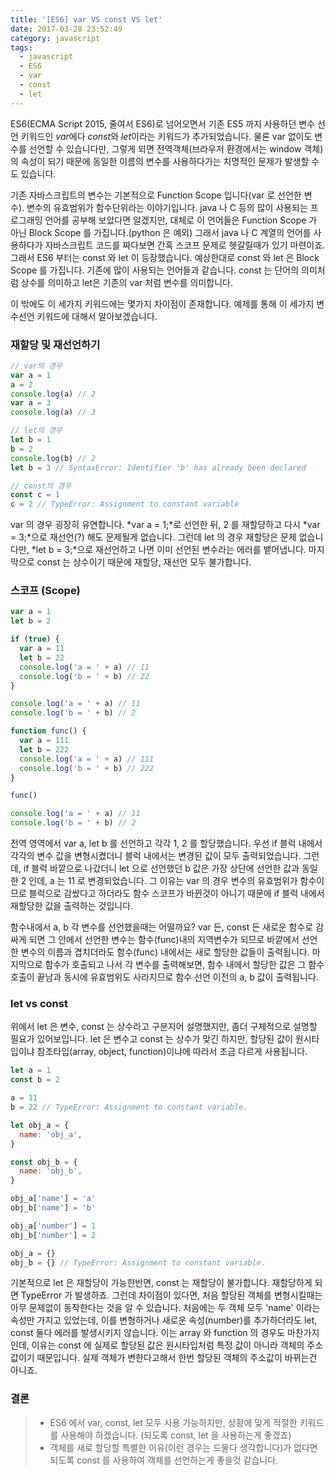 ```yaml
---
title: '[ES6] var VS const VS let'
date: 2017-03-28 23:52:49
category: javascript
tags:
  - javascript
  - ES6
  - var
  - const
  - let
---
```


ES6(ECMA Script 2015, 줄여서 ES6)로 넘어오면서 기존 ES5 까지 사용하던 변수 선언 키워드인 *var*에다 *const*와 *let*이라는 키워드가 추가되었습니다. 물론 var 없이도 변수를 선언할 수 있습니다만, 그렇게 되면 전역객체(브라우저 환경에서는 window 객체)의 속성이 되기 때문에 동일한 이름의 변수를 사용하다가는 치명적인 문제가 발생할 수도 있습니다.

기존 자바스크립트의 변수는 기본적으로 Function Scope 입니다(var 로 선언한 변수). 변수의 유효범위가 함수단위라는 이야기입니다. java 나 C 등의 많이 사용되는 프로그래밍 언어를 공부해 보았다면 알겠지만, 대체로 이 언어들은 Function Scope 가 아닌 Block Scope 를 가집니다.(python 은 예외) 그래서 java 나 C 계열의 언어를 사용하다가 자바스크립트 코드를 짜다보면 간혹 스코프 문제로 헷갈릴때가 있기 마련이죠. 그래서 ES6 부터는 const 와 let 이 등장했습니다. 예상한대로 const 와 let 은 Block Scope 를 가집니다. 기존에 많이 사용되는 언어들과 같습니다. const 는 단어의 의미처럼 상수를 의미하고 let은 기존의 var 처럼 변수를 의미합니다.

이 밖에도 이 세가지 키워드에는 몇가지 차이점이 존재합니다. 예제를 통해 이 세가지 변수선언 키워드에 대해서 알아보겠습니다.

### 재할당 및 재선언하기

```javascript
// var의 경우
var a = 1
a = 2
console.log(a) // 2
var a = 3
console.log(a) // 3

// let의 경우
let b = 1
b = 2
console.log(b) // 2
let b = 3 // SyntaxError: Identifier 'b' has already been declared

// const의 경우
const c = 1
c = 2 // TypeError: Assignment to constant variable
```

var 의 경우 굉장히 유연합니다. *var a = 1;*로 선언한 뒤, 2 를 재할당하고 다시 *var = 3;*으로 재선언(?) 해도 문제될게 없습니다.
그런데 let 의 경우 재할당은 문제 없습니다만, *let b = 3;*으로 재선언하고 나면 이미 선언된 변수라는 에러를 뱉어냅니다.
마지막으로 const 는 상수이기 때문에 재할당, 재선언 모두 불가합니다.

### 스코프 (Scope)

```javascript
var a = 1
let b = 2

if (true) {
  var a = 11
  let b = 22
  console.log('a = ' + a) // 11
  console.log('b = ' + b) // 22
}

console.log('a = ' + a) // 11
console.log('b = ' + b) // 2

function func() {
  var a = 111
  let b = 222
  console.log('a = ' + a) // 111
  console.log('b = ' + b) // 222
}

func()

console.log('a = ' + a) // 11
console.log('b = ' + b) // 2
```

전역 영역에서 var a, let b 를 선언하고 각각 1, 2 를 할당했습니다. 우선 if 블럭 내에서 각각의 변수 값을 변형시켰더니 블럭 내에서는 변경된 값이 모두 출력되었습니다. 그런데, if 블럭 바깥으로 나갔더니 let 으로 선언했던 b 값은 가장 상단에 선언한 값과 동일한 2 인데, a 는 11 로 변경되었습니다. 그 이유는 var 의 경우 변수의 유효범위가 함수이므로 블럭으로 감쌌다고 하더라도 함수 스코프가 바뀐것이 아니기 때문에 if 블럭 내에서 재할당한 값을 출력하는 것입니다.

함수내에서 a, b 각 변수를 선언했을때는 어떨까요? var 든, const 든 새로운 함수로 감싸게 되면 그 안에서 선언한 변수는 함수(func)내의 지역변수가 되므로 바깥에서 선언한 변수의 이름과 겹치더라도 함수(func) 내에서는 새로 할당한 값들이 출력됩니다. 마지막으로 함수가 호출되고 나서 각 변수를 출력해보면, 함수 내에서 할당한 값은 그 함수 호출이 끝남과 동시에 유효범위도 사라지므로 함수 선언 이전의 a, b 값이 출력됩니다.

### let vs const

위에서 let 은 변수, const 는 상수라고 구분지어 설명했지만, 좀더 구체적으로 설명할 필요가 있어보입니다. let 은 변수고 const 는 상수가 맞긴 하지만, 할당된 값이 원시타입이냐 참조타입(array, object, function)이냐에 따라서 조금 다르게 사용됩니다.

```javascript
let a = 1
const b = 2

a = 11
b = 22 // TypeError: Assignment to constant variable.

let obj_a = {
  name: 'obj_a',
}

const obj_b = {
  name: 'obj_b',
}

obj_a['name'] = 'a'
obj_b['name'] = 'b'

obj_a['number'] = 1
obj_b['number'] = 2

obj_a = {}
obj_b = {} // TypeError: Assignment to constant variable.
```

기본적으로 let 은 재할당이 가능한반면, const 는 재할당이 불가합니다. 재할당하게 되면 TypeError 가 발생하죠. 그런데 차이점이 있다면, 처음 할당된 객체를 변형시킬때는 아무 문제없이 동작한다는 것을 알 수 있습니다. 처음에는 두 객체 모두 'name' 이라는 속성만 가지고 있었는데, 이를 변형하거나 새로운 속성(number)를 추가하더라도 let, const 둘다 에러를 발생시키지 않습니다. 이는 array 와 function 의 경우도 마찬가지인데, 이유는 const 에 실제로 할당된 값은 원시타입처럼 특정 값이 아니라 객체의 주소값이기 때문입니다. 실제 객체가 변한다고해서 한번 할당된 객체의 주소값이 바뀌는건 아니죠.

### 결론

> - ES6 에서 var, const, let 모두 사용 가능하지만, 상황에 맞게 적절한 키워드를 사용해야 하겠습니다. (되도록 const, let 을 사용하는게 좋겠죠)
> - 객체를 새로 할당할 특별한 이유(이런 경우는 드물다 생각합니다)가 없다면 되도록 const 를 사용하여 객체를 선언하는게 좋을것 같습니다.
